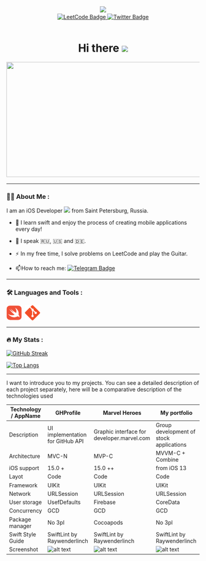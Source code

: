 <div id="header" align="center">
  <img src="https://media.giphy.com/media/M9gbBd9nbDrOTu1Mqx/giphy.gif" width="100"/>
  <div id="badges">
    <a href="https://leetcode.com/AndreevIVdev/">
      <img src="https://img.shields.io/badge/LeetCode-yellow?style=for-the-badge&logo=leetcode&logoColor=white" alt="LeetCode Badge"/>
    </a>
    <a href="https://twitter.com/Ilya_Andreev228">
      <img src="https://img.shields.io/badge/Twitter-blue?style=for-the-badge&logo=twitter&logoColor=white" alt="Twitter Badge"/>
    </a>
  </div>
  <img src="https://komarev.com/ghpvc/?username=AndreevIVdev&style=flat-square&color=blue" alt=""/>
  <h1>
    Hi there
    <img src="https://media.giphy.com/media/hvRJCLFzcasrR4ia7z/giphy.gif" width="30px"/>
  </h1>
</div>
<div align="center">
  <img src="https://media.giphy.com/media/dWesBcTLavkZuG35MI/giphy.gif" width="600" height="300"/>
</div>

---

### :man_technologist: About Me :
 I am an iOS Developer <img src="https://media.giphy.com/media/WUlplcMpOCEmTGBtBW/giphy.gif" width="30"> from Saint Petersburg, Russia.
 - :telescope: I learn swift and enjoy the process of creating mobile applications every day!

 - :hugs: I speak :ru:, :us: and :de:.

 - :zap: In my free time, I solve problems on LeetCode and play the Guitar.

- :mailbox:How to reach me: [![Telegram Badge](https://img.shields.io/badge/-AndreevIV-blue?style=flat&logo=Telegram&logoColor=white)](https://t.me/AndreevIVdev)

 ---

 ### :hammer_and_wrench: Languages and Tools :
 <div>
   <img src="https://github.com/devicons/devicon/blob/master/icons/swift/swift-original.svg" title="Swift" alt="Swift" width="40" height="40"/>&nbsp;
   <img src="https://github.com/devicons/devicon/blob/master/icons/git/git-original.svg" title="Git" **alt="Git" width="40" height="40"/>
 </div>

 ---
 
 ### :fire: My Stats :
 [![GitHub Streak](http://github-readme-streak-stats.herokuapp.com?user=AndreevIVdev&theme=dark&background=000000)](https://git.io/streak-stats)

 [![Top Langs](https://github-readme-stats.vercel.app/api/top-langs/?username=AndreevIVdev&layout=compact&theme=vision-friendly-dark)](https://github.com/anuraghazra/github-readme-stats)

 ---
 
 I want to introduce you to my projects. You can see a detailed description of each project separately, here will be a comparative description of the technologies used

| Technology / AppName        | GHProfile     | Marvel Heroes | My portfolio   
| ---                         | ------------- | ------------- | ------------- |
|  Description                | UI implementation for GitHub API | Graphic interface for developer.marvel.com | Group development of stock applications |
|  Architecture               | MVC-N           | MVP-C         | MVVM-C + Combine        | 
|  iOS support                | 15.0 +          |15.0 ++   | from iOS 13   | 
|  Layot                      | Code            | Code           | Code | 
|  Framework                  | UIKit           | UIKit         | UIKit         | 
|  Network                    | URLSession      | URLSession    | URLSession     | 
|  User storage               | UsefDefaults    | Firebase | CoreData     | 
|  Concurrency                | GCD             | GCD           | GCD | 
|  Package manager            | No 3pl          | Cocoapods           | No 3pl     | 
|  Swift Style Guide          | SwiftLint by Raywenderlinch | SwiftLint by Raywenderlinch  | SwiftLint by Raywenderlinch           | 
|  Screenshot       | ![alt text](https://github.com/AndreevIVdev/GHProfile/blob/main/Simulator%20Screen%20Recording%20-%20iPhone%2013%20Pro%20Max%20-%202022-03-19%20at%2020.54.58.gif?raw=true)            |![alt text](https://github.com/AndreevIVdev/Marvel-Heroes/blob/main/Simulator%20Screen%20Recording%20-%20iPhone%2013%20Pro%20Max%20-%202022-03-19%20at%2022.36.35.gif?raw=true)  | ![alt text](https://raw.githubusercontent.com/ZheDre1N/ChartView/main/screen.gif?raw=true?raw=true) | 

 
 
 
<!--
 ### :writing_hand: Blog Posts :
 <!-- BLOG-POST-LIST:START 
 <!-- BLOG-POST-LIST:END 

**AndreevIVdev/AndreevIVdev** is a ✨ _special_ ✨ repository because its `README.md` (this file) appears on your GitHub profile.

Here are some ideas to get you started:

- 🔭 I’m currently working on ...
- 🌱 I’m currently learning ...
- 👯 I’m looking to collaborate on ...
- 🤔 I’m looking for help with ...
- 💬 Ask me about ...
- 📫 How to reach me: ...
- 😄 Pronouns: ...
- ⚡ Fun fact: ...
-->

